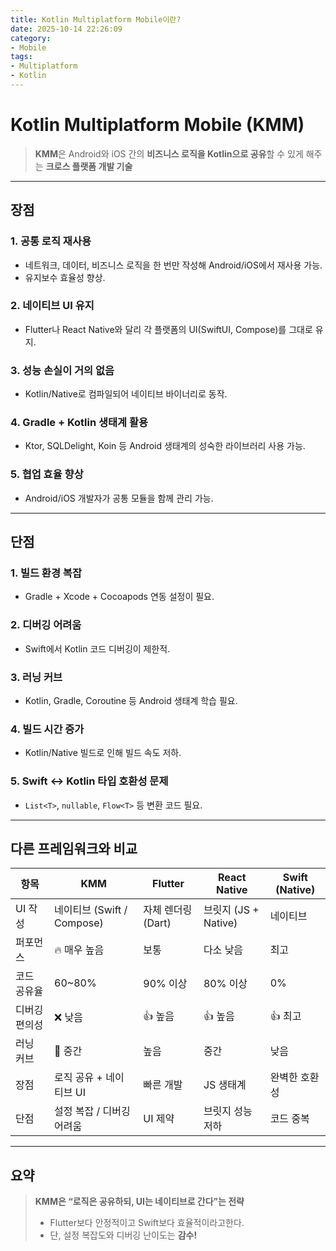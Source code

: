 ```yaml
---
title: Kotlin Multiplatform Mobile이란?
date: 2025-10-14 22:26:09
category: 
- Mobile
tags: 
- Multiplatform
- Kotlin
---
```



# Kotlin Multiplatform Mobile (KMM)

> **KMM**은 Android와 iOS 간의 **비즈니스 로직을 Kotlin으로 공유**할 수 있게 해주는 **크로스 플랫폼 개발 기술**

---

## 장점
### 1. **공통 로직 재사용**
- 네트워크, 데이터, 비즈니스 로직을 한 번만 작성해 Android/iOS에서 재사용 가능.
- 유지보수 효율성 향상.

### 2. **네이티브 UI 유지**
- Flutter나 React Native와 달리 각 플랫폼의 UI(SwiftUI, Compose)를 그대로 유지.

### 3. **성능 손실이 거의 없음**
- Kotlin/Native로 컴파일되어 네이티브 바이너리로 동작.

### 4. **Gradle + Kotlin 생태계 활용**
- Ktor, SQLDelight, Koin 등 Android 생태계의 성숙한 라이브러리 사용 가능.

### 5. **협업 효율 향상**
- Android/iOS 개발자가 공통 모듈을 함께 관리 가능.

---

## 단점
### 1. **빌드 환경 복잡**
- Gradle + Xcode + Cocoapods 연동 설정이 필요.

### 2. **디버깅 어려움**
- Swift에서 Kotlin 코드 디버깅이 제한적.

### 3. **러닝 커브**
- Kotlin, Gradle, Coroutine 등 Android 생태계 학습 필요.

### 4. **빌드 시간 증가**
- Kotlin/Native 빌드로 인해 빌드 속도 저하.

### 5. **Swift ↔ Kotlin 타입 호환성 문제**
- `List<T>`, `nullable`, `Flow<T>` 등 변환 코드 필요.

---

## 다른 프레임워크와 비교

| 항목 | **KMM** | **Flutter** | **React Native** | **Swift (Native)** |
|------|----------|--------------|------------------|--------------------|
| UI 작성 | 네이티브 (Swift / Compose) | 자체 렌더링 (Dart) | 브릿지 (JS + Native) | 네이티브 |
| 퍼포먼스 | 🔥 매우 높음 | 보통 | 다소 낮음 | 최고 |
| 코드 공유율 | 60~80% | 90% 이상 | 80% 이상 | 0% |
| 디버깅 편의성 | ❌ 낮음 | 👍 높음 | 👍 높음 | 👍 최고 |
| 러닝 커브 | 🧠 중간 | 높음 | 중간 | 낮음 |
| 장점 | 로직 공유 + 네이티브 UI | 빠른 개발 | JS 생태계 | 완벽한 호환성 |
| 단점 | 설정 복잡 / 디버깅 어려움 | UI 제약 | 브릿지 성능 저하 | 코드 중복 |

---

## 요약

> **KMM은 “로직은 공유하되, UI는 네이티브로 간다”는 전략**
> - Flutter보다 안정적이고 Swift보다 효율적이라고한다.
> - 단, 설정 복잡도와 디버깅 난이도는 **감수!**
